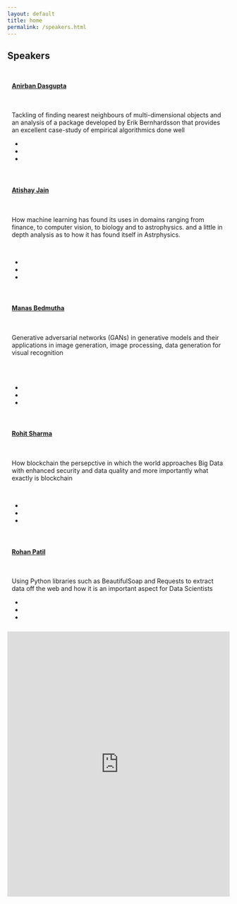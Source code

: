 ```yaml
---
layout: default
title: home
permalink: /speakers.html
---
```

	
	



<!-- Container (About Section) -->


<section class="recent-blog-area section-gap latest-news">
    <div class="container">
        <div class="row">
            <div class="col-md-3 pb-30 header-text news-header">
                <h1>Speakers</h1>
            </div>
        </div>
        <div class="row">	
            <div class="single-recent-blog col-lg-3 col-md-3" style="padding: 10px">
                <div class="thumb">
                    <img class="f-img img-fluid mx-auto img-speakers speaker-page" src="img/anirban-dasgupta.bmp" alt="">	
                </div>
                <div class="bottom d-flex justify-content-between align-items-center flex-wrap">
                </div>							
                <a href="#">
                    <h4>Anirban Dasgupta</h4>
                </a>
                <br>
                <p>Tackling of finding nearest neighbours of multi-dimensional objects and an analysis of a package developed by 
                Erik Bernhardsson that provides an excellent case-study of empirical algorithmics done well
                </p>
                <span class="actions-contact">
                    <ul class="icon-list">
                        <li><i class="fa fa-facebook icon-item"></i></li>
                        <li><i class="fa fa-twitter icon-item"></i></li>
                        <li><i class="fa fa-google icon-item"></i></li>
                    </ul>
                </span>
            </div>
            <div class="single-recent-blog col-lg-3 col-md-3" style="padding: 10px">
                <div class="thumb">
                    <img class="f-img img-fluid mx-auto img-speakers speaker-page" src="img/atishay.jpg" alt="">	
                </div>
                <div class="bottom d-flex justify-content-between align-items-center flex-wrap">
                </div>							
                <a href="#">
                    <h4>Atishay Jain</h4>
                </a>
                <br>
                <p>How machine learning has found its uses in domains ranging from finance,  to computer vision, to biology and to astrophysics. 
                   and a little in depth analysis as to how it has found itself in Astrphysics.
                </p>
                <br>
                <span class="actions-contact">
                    <ul class="icon-list">
                        <li><i class="fa fa-facebook icon-item"></i></li>
                        <li><i class="fa fa-twitter icon-item"></i></li>
                        <li><i class="fa fa-google icon-item"></i></li>
                    </ul>
                </span>
            </div>
            <div class="single-recent-blog col-lg-3 col-md-3" style="padding: 10px">
                <div class="thumb">
                    <img class="f-img img-fluid mx-auto img-speakers speaker-page" src="img/manas.jpg" alt="">	
                </div>
                <div class="bottom d-flex justify-content-between align-items-center flex-wrap">
                </div>							
                <a href="#">
                    <h4>Manas Bedmutha</h4>
                </a>
                <br>
                <p>Generative adversarial networks (GANs) in generative models and their applications in 
                        image generation, image processing, data generation for visual recognition</p>
                <br><br>
                <span class="actions-contact">
                    <ul class="icon-list">
                        <li><i class="fa fa-facebook icon-item"></i></li>
                        <li><i class="fa fa-twitter icon-item"></i></li>
                        <li><i class="fa fa-google icon-item"></i></li>
                    </ul>
                </span>
            </div>												          
            <div class="single-recent-blog col-lg-3 col-md-3" style="padding: 10px">
                <div class="thumb">
                    <img class="f-img img-fluid mx-auto img-speakers speaker-page" src="img/rohitSharma.jpg" alt="">	
                </div>
                <div class="bottom d-flex justify-content-between align-items-center flex-wrap">
                </div>							
                <a href="#">
                    <h4 class="speaker-title">Rohit Sharma</h4>
                </a>
                <br>
                <p>How blockchain the persepctive in which the world approaches Big Data with enhanced security and data quality
                    and more importantly what exactly is blockchain
                </p>
                <br>
                <span class="actions-contact">
                    <ul class="icon-list">
                        <li><i class="fa fa-facebook icon-item"></i></li>
                        <li><i class="fa fa-twitter icon-item"></i></li>
                        <li><i class="fa fa-google icon-item"></i></li>
                    </ul>
                </span>
            </div>							
        </div>
        <div class="row">	
            <div class="single-recent-blog col-lg-3 col-md-3" style="padding: 10px">
                <div class="thumb">
                    <img class="f-img img-fluid mx-auto img-speakers speaker-page" src="img/rohanPatil.jpg" alt="">	
                </div>
                <div class="bottom d-flex justify-content-between align-items-center flex-wrap">
                </div>							
                <a href="#">
                    <h4>Rohan Patil</h4>
                </a>
                <br>
                <p>Using Python libraries such as BeautifulSoap and Requests to extract data off the web and how it is an
                    important aspect for Data Scientists
                </p>
                <span class="actions-contact">
                    <ul class="icon-list">
                        <li><i class="fa fa-facebook icon-item"></i></li>
                        <li><i class="fa fa-twitter icon-item"></i></li>
                        <li><i class="fa fa-google icon-item"></i></li>
                    </ul>
                </span>
            </div>						
        </div>
        <div class="row">
        <!--
            <div class="other-stories-div col-lg-3 col-md-3" style="padding: 50px">
                    <button type="button" class="btn btn-outline-info">View All stories</button>
            </div>
        -->
        </div>
        </div>	
    </section>


<!--Google maps area-->

<section>
        <div style="width: 100%">
            <iframe width="100%" height="600" src="https://maps.google.com/maps?width=100%&height=600&hl=en&q=iit%20gandhinagar+(Your%20Business%20Name)&ie=UTF8&t=&z=14&iwloc=B&output=embed" frameborder="0" scrolling="no" marginheight="0" marginwidth="0">
                <a href="https://www.mapsdirections.info/en/custom-google-maps/">www.mapsdirections.info</a> by <a href="https://www.mapsdirections.info/en/">Measure area on map</a>
            </iframe>
        </div>
        <br />
</section>


<!-- start footer Area -->
